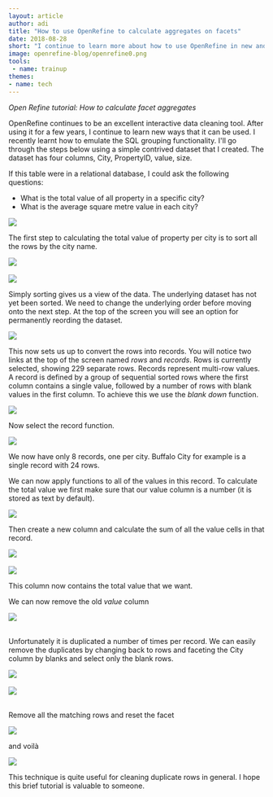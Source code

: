 ```yaml
---
layout: article
author: adi
title: "How to use OpenRefine to calculate aggregates on facets"
date: 2018-08-28
short: "I continue to learn more about how to use OpenRefine in new and interesting ways. In this tutorial explain how to emulate the SQL grouping functions."
image: openrefine-blog/openrefine0.png
tools:
 - name: trainup
themes:
- name: tech
---
```


_Open Refine tutorial: How to calculate facet aggregates_

OpenRefine continues to be an excellent interactive data cleaning tool. After using it for a few years, I continue to learn new ways that it can be used. I recently learnt how to emulate the SQL grouping functionality. I'll go through the steps below using a simple contrived dataset that I created. The dataset has four columns, City, PropertyID, value, size.

If this table were in a relational database, I could ask the following questions:

- What is the total value of all property in a specific city?
- What is the average square metre value in each city?

<img src="/img/articles/openrefine-blog/openrefine1.png"/>

The first step to calculating the total value of property per city is to sort all the rows by the city name.

<img src="/img/articles/openrefine-blog/openrefine2.png"/>
<br/>
<br/>
<img src="/img/articles/openrefine-blog/openrefine3.png"/>

Simply sorting gives us a view of the data. The underlying dataset has not yet been sorted. We need to change the underlying order before moving onto the next step. At the top of the screen you will see an option for permanently reording the dataset.

<img src="/img/articles/openrefine-blog/openrefine4.png"/>

This now sets us up to convert the rows into records. You will notice two links at the top of the screen named *rows* and *records*. Rows is currently selected, showing 229 separate rows. Records represent multi-row values. A record is defined by a group of sequential sorted rows where the first column contains a single value, followed by a number of rows with blank values in the first column. To achieve this we use the *blank down* function.

<img src="/img/articles/openrefine-blog/openrefine5.png"/>

Now select the record function.

<img src="/img/articles/openrefine-blog/openrefine6.png"/>

We now have only 8 records, one per city. Buffalo City for example is a single record with 24 rows.

We can now apply functions to all of the values in this record. To calculate the total value we first make sure that our value column is a number (it is stored as text by default).

<img src="/img/articles/openrefine-blog/openrefine10.png"/>

Then create a new column and calculate the sum of all the value cells in that record.

<img src="/img/articles/openrefine-blog/openrefine7.png"/>
<br/>
<br/>
<img src="/img/articles/openrefine-blog/openrefine8.png"/>

This column now contains the total value that we want. 

We can now remove the old *value* column

<img src="/img/articles/openrefine-blog/openrefine9.png"/>
<br/>
<br/>

Unfortunately it is duplicated a number of times per record. We can easily remove the duplicates by changing back to rows and faceting the City column by blanks and select only the blank rows.

<img src="/img/articles/openrefine-blog/openrefine12.png"/>


<br/>
<br/>
<img src="/img/articles/openrefine-blog/openrefine13.png"/>
<br/>
<br/>

Remove all the matching rows and reset the facet

<img src="/img/articles/openrefine-blog/openrefine14.png"/>

and voilà

<img src="/img/articles/openrefine-blog/openrefine16.png"/>
<br/>

This technique is quite useful for cleaning duplicate rows in general. I hope this brief tutorial is valuable to someone.
